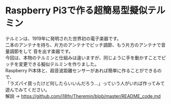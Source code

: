 # Raspberry Pi3で作る超簡易型擬似テルミン

テルミンは、1919年に発明された世界初の電子楽器です。  
二本のアンテナを持ち、片方のアンテナでピッチ調節、もう片方のアンテナで音量調節をして
音を出す楽器です。  
今回は、本物のテルミンと仕組みは違いますが、同じように手を動かすことでピッチを変更できる擬似テルミンを作りました。  
Raspberry Pi本体と、超音波距離センサーがあれば簡単に作ることができるので、  
「ラズパイ買ったけど何したらいいんだろう...」っていう人がいれば作ってみて遊んでみてください。  
解説 → https://github.com/i18fn/Theremin/blob/master/README_code.md
